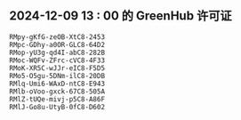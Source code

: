 ## 2024-12-09 13 : 00 的 GreenHub 许可证
```
RMpy-gKfG-zeOB-XtC8-2453
RMpc-GDhy-a0OR-GLC8-64D2
RMop-yU3g-qd4I-abC8-282B
RMoc-WQFv-ZFrc-cVC8-4F33
RMoK-XR5C-wJJr-eIC8-F5D5
RMo5-O5gu-5DNm-ilC8-20DB
RMlq-Umi6-WAxD-ntC8-E943
RMlb-oVoo-gxck-67C8-505A
RMlZ-tUQe-mivj-p5C8-A86F
RMlJ-Go8u-UtyB-0fC8-D602
```
